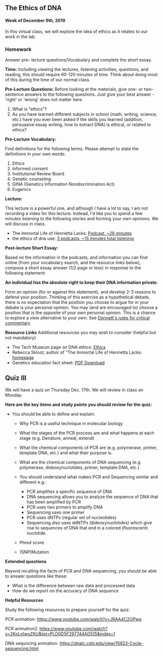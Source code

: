 ## The Ethics of DNA

#### Week of December 9th, 2019

In this virtual class, we will explore the idea of ethics as it relates to our work in the lab. 

### Homework
Answer pre- lecture questions/Vocabulary and complete the short essay. 

**Time:** Including viewing the lectures, listening activities, questions, and reading, this should require 60-120 minutes of time. Think about doing most of this during the time of our normal class. 


**Pre-Lecture Questions:**
Before looking at the materials, give one- or two-sentence answers to the following questions. Just give your best answer - 'right' or 'wrong' does not matter here. 

1. What is "ethics"?
2. As you have learned different subjects in school (math, writing, science, etc.) have you ever been asked if the skills you learned (addition, persuasive essay writing, how to extract DNA) is ethical, or related to ethics?

**Pre-Lecture Vocabulary:**

Find definitions for the following terms. Please attempt to state the definitions in your own words:

1. Ethics
2. Informed consent
3. Institutional Review Board
4. Genetic counseling
5. GINA (Genetics Information Nondiscrimination Act)
6. Eugenics

**Lecture:**

This lecture is a powerful one, and although I have a lot to say, I am not recording a video for this lecture. Instead, I'd like you to spend a few minutes listening to the following stories and forming your own opinions. We will discuss in class. 

- The Immortal Life of Henrietta Lacks: [Podcast, ~26 minutes](http://www.radiolab.org/story/91716-henriettas-tumor/)
- the ethics of dna use: [3 podcasts, ~15 minutes total listening](http://www.npr.org/series/17128722/the-ethics-of-dna-use)


**Post-lecture Short Essay:**

Based on the information in the podcasts, and information you can find online (from your vocabulary search, and the resource links below), compose a short essay answer (1/2 page or less) in response to the following statement:

**An individual has the absolute right to keep their DNA information private.**

Form an opinion (for or against this statement), and develop 2-3 reasons to defend your position. Thinking of this exercise as a hypothetical debate, there is no expectation that the position you choose to argue for in your debate is your personal opinion. You may  (and are encouraged to) choose a position that is the opposite of your own personal opinion. This is a chance to explore a view alternative to your own. See [Dennett's rules for critical commentary](https://www.brainpickings.org/2014/03/28/daniel-dennett-rapoport-rules-criticism/)


**Resource Links**
Additional resources you may wish to consider (helpful but not mandatory)

- The Tech Museum page on DNA ethics: [Ethics](http://genetics.thetech.org/about-genetics/ethics)
- Rebecca Skloot, author of "The Immortal Life of Henrietta Lacks: [homepage](http://rebeccaskloot.com/)
- Genetics education fact sheet: [PDF Download](http://www.genetics.edu.au/Publications-and-Resources/Genetics-Fact-Sheets/FactSheetELSI)


## Quiz III

We will have a quiz on Thursday Dec. 17th. We will review in class on Monday. 



**Here are the key items and study points you should review for the quiz:**


- You should be able to define and explain:

    -   Why PCR is a useful technique in molecular biology
    - What the stages of the PCR process are and what happens at each stage (e.g. Denature, anneal, extend)
    - What the chemical components of PCR are (e.g. polymerase, primer, template DNA, etc.) and what their purpose is. 
    - What are the chemical components of DNA sequencing (e.g. polymerase, dideoxynuclotides, primer, template DNA, etc.) 
    - You should understand what makes PCR and Sequencing similar and different e.g.: 
    
        - PCR amplifies a specific sequence of DNA
        - DNA sequencing allows you to analyze the sequence of DNA that has been amplified by PCR
        - PCR uses two primers to amplify DNA
        - Sequencing uses one primer
        - PCR uses dNTPs (regular set of nucleotides)
        - Sequencing also uses ddNTPs (dideoxynuclotides) which give rise to sequences of DNA that end in a colored (fluorescent) nuclotide. 
    - Phred score
    - (SNP)Mutation


**Extended questions**

Beyond recalling the facts of PCR and DNA sequencing, you should be able to answer questions like these: 


- What is the difference between raw data and processed data
- How do we report on the accuracy of DNA sequence



**Helpful Resources**

Study the following resources to prepare yourself for the quiz:

PCR animation: https://www.youtube.com/watch?v=JRAA4C2OPwg

PCR animation2: https://www.youtube.com/watch?v=2KoLnIwoZKU&list=PLD0D5F297744AD515&index=1

DNA sequncing animation: https://dnalc.cshl.edu/view/15923-Cycle-sequencing.html

